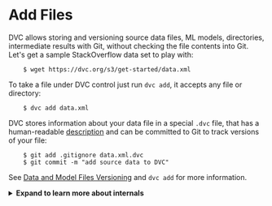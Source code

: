 # Add Files

DVC allows storing and versioning source data files, ML models, directories,
intermediate results with Git, without checking the file contents into Git.
Let's get a sample StackOverflow data set to play with:

```dvc
    $ wget https://dvc.org/s3/get-started/data.xml
```

To take a file under DVC control just run `dvc add`, it accepts any file or
directory:

```dvc
    $ dvc add data.xml
```

DVC stores information about your data file in a special `.dvc` file, that has a
human-readable [description](/doc/user-guide/dvc-file-format) and can be
committed to Git to track versions of your file:

```dvc
    $ git add .gitignore data.xml.dvc
    $ git commit -m "add source data to DVC"
```

See [Data and Model Files Versioning](/doc/use-cases/data-and-model-files-versioning)
and `dvc add` for more information.

<details><summary><strong>Expand to learn more about internals</strong></summary>
<p>
You can see that actual data file has been moved (usually hardlink or
reflink is created, so no physical copying is happening) to the
<code>.dvc/cache</code>:
</p>
<pre>
    $ ls -R .dvc/cache
        .dvc/cache/a3:
        04afb96060aad90176268345e10355
</pre>
<p>
where <code>a3/04afb96060aad90176268345e10355</code> is an MD5 hash of the
<code>data.xml</code> file, and if you check the <code>data.xml.dvc</code>
meta-file you will see that it has this hash inside.
</p>
</details>

